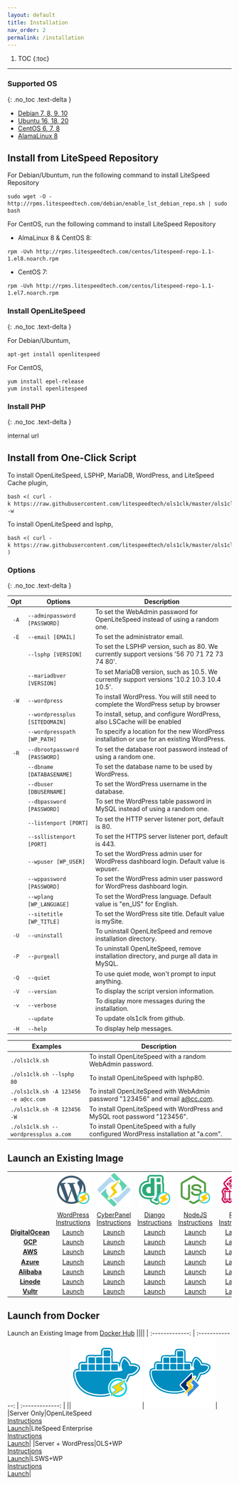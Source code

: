 ```yaml
---
layout: default
title: Installation
nav_order: 2
permalink: /installation
---
```


1. TOC
{:toc}

---

### Supported OS 
{: .no_toc .text-delta }
- [Debian 7, 8, 9, 10](https://www.debian.org/distrib/)
- [Ubuntu 16, 18, 20](https://www.ubuntu.com/download)
- [CentOS 6, 7, 8](https://www.centos.org/download/)
- [AlamaLinux 8](https://mirrors.almalinux.org/isos.html)


## Install from LiteSpeed Repository

For Debian/Ubuntum, run the following command to install LiteSpeed Repository
```
sudo wget -O - http://rpms.litespeedtech.com/debian/enable_lst_debian_repo.sh | sudo bash
```
For CentOS, run the following command to install LiteSpeed Repository

- AlmaLinux 8 & CentOS 8: 
```
rpm -Uvh http://rpms.litespeedtech.com/centos/litespeed-repo-1.1-1.el8.noarch.rpm
```
- CentOS 7:
```
rpm -Uvh http://rpms.litespeedtech.com/centos/litespeed-repo-1.1-1.el7.noarch.rpm
```

### Install OpenLiteSpeed
{: .no_toc .text-delta }

For Debian/Ubuntum,
```
apt-get install openlitespeed
```
For CentOS,
```
yum install epel-release
yum install openlitespeed
```

### Install PHP
{: .no_toc .text-delta }

internal url


## Install from One-Click Script

To install OpenLiteSpeed, LSPHP, MariaDB, WordPress, and LiteSpeed Cache plugin,
```
bash <( curl -k https://raw.githubusercontent.com/litespeedtech/ols1clk/master/ols1clk.sh ) -w
```
To install OpenLiteSpeed and lsphp, 
```
bash <( curl -k https://raw.githubusercontent.com/litespeedtech/ols1clk/master/ols1clk.sh )
```
### Options
{: .no_toc .text-delta }

| Opt  | Options                        | Description                                                                                 |
| :--: | ------------------------------ | ------------------------------------------------------------------------------------------- |
| `-A` | `--adminpassword [PASSWORD]`   | To set the WebAdmin password for OpenLiteSpeed instead of using a random one.               |
| `-E` | `--email [EMAIL]`              | To set the administrator email.                                                             |
|      | `--lsphp [VERSION]`            | To set the LSPHP version, such as 80. We currently support versions '56 70 71 72 73 74 80'. |
|      | `--mariadbver [VERSION]`       | To set MariaDB version, such as 10.5. We currently support versions '10.2 10.3 10.4 10.5'.  |
| `-W` | `--wordpress`                  | To install WordPress. You will still need to complete the WordPress setup by browser        |
|      | `--wordpressplus [SITEDOMAIN]` | To install, setup, and configure WordPress, also LSCache will be enabled                    |
|      | `--wordpresspath [WP_PATH]`    | To specify a location for the new WordPress installation or use for an existing WordPress.  |
| `-R` | `--dbrootpassword [PASSWORD]`  | To set the database root password instead of using a random one.                            |
|      | `--dbname [DATABASENAME]`      | To set the database name to be used by WordPress.                                           |
|      | `--dbuser [DBUSERNAME]`        | To set the WordPress username in the database.                                              |
|      | `--dbpassword [PASSWORD]`      | To set the WordPress table password in MySQL instead of using a random one.                 |
|      | `--listenport [PORT]`          | To set the HTTP server listener port, default is 80.                                        |
|      | `--ssllistenport [PORT]`       | To set the HTTPS server listener port, default is 443.                                      |
|      | `--wpuser [WP_USER]`           | To set the WordPress admin user for WordPress dashboard login. Default value is wpuser.     |
|      | `--wppassword [PASSWORD]`      | To set the WordPress admin user password for WordPress dashboard login.                     |
|      | `--wplang [WP_LANGUAGE]`       | To set the WordPress language. Default value is "en\_US" for English.                       |
|      | `--sitetitle [WP_TITLE]`       | To set the WordPress site title. Default value is mySite.                                   |
| `-U` | `--uninstall`                  | To uninstall OpenLiteSpeed and remove installation directory.                               |
| `-P` | `--purgeall`                   | To uninstall OpenLiteSpeed, remove installation directory, and purge all data in MySQL.     |
| `-Q` | `--quiet`                      | To use quiet mode, won't prompt to input anything.                                          |
| `-V` | `--version`                    | To display the script version information.                                                  |
| `-v` | `--verbose`                    | To display more messages during the installation.                                           |
|      | `--update`                     | To update ols1clk from github.                                                              |
| `-H` | `--help`                       | To display help messages.                                                                   |

| Examples                             | Description                                                                         |
| ------------------------------------ | ----------------------------------------------------------------------------------- |
| `./ols1clk.sh`                       | To install OpenLiteSpeed with a random WebAdmin password.                           |
| ` ./ols1clk.sh --lsphp 80  `         | To install OpenLiteSpeed with lsphp80.                                              |
| `./ols1clk.sh -A 123456 -e a@cc.com` | To install OpenLiteSpeed with WebAdmin password "123456" and email <a@cc.com>.      |
| ` ./ols1clk.sh -R 123456 -W  `       | To install OpenLiteSpeed with WordPress and MySQL root password "123456".           |
| `./ols1clk.sh --wordpressplus a.com` | To install OpenLiteSpeed with a fully configured WordPress installation at "a.com". |

## Launch an Existing Image

||||||||
| :-------------: | :-------------: | :-------------: | :-------------: | :-------------: | :-------------: | :-------------: |
|   |[<img src="/assets/images/Cloud/wp_50.svg" width = "100">](https://docs.litespeedtech.com/cloud/wordpress/)|[<img src="/assets/images/Cloud/cyberpanel_50.svg" width = "100">](https://docs.litespeedtech.com/cloud/cyberpanel/) |[<img src="/assets/images/Cloud/django_50.svg" width = "100">](https://docs.litespeedtech.com/cloud/django/) | [<img src="/assets/images/Cloud/nodejs_50.svg" width = "100">](https://docs.litespeedtech.com/cloud/nodejs/)|[<img src="/assets/images/Cloud/ruby_50.svg" width = "100">](https://docs.litespeedtech.com/cloud/rails/)|[<img src="/assets/images/Cloud/lsws_50.svg" width = "100">](https://www.litespeedtech.com/)|
||[WordPress Instructions](https://docs.litespeedtech.com/cloud/wordpress/)|[CyberPanel Instructions](https://docs.litespeedtech.com/cloud/cyberpanel/)|[Django Instructions](https://docs.litespeedtech.com/cloud/django/)|[NodeJS Instructions](https://docs.litespeedtech.com/cloud/nodejs/)|[Rails Instructions](https://docs.litespeedtech.com/cloud/rails/)|[LiteSpeed Instructions](https://www.litespeedtech.com/)|
| [**DigitalOcean**](https://marketplace.digitalocean.com/category/blogs-and-forums)  | [Launch](https://cloud.digitalocean.com/droplets/new?image=litespeedtechnol-openlitespeedwor-18-04&utm_source=openlitespeed&utm_campaign=openlitespeed-wp)  | [Launch](https://cloud.digitalocean.com/droplets/new?image=cyberpanel-18-04&utm_source=cyberpanel&utm_campaign=cyberpanel) | [Launch](https://cloud.digitalocean.com/droplets/new?image=openlitespeed-django-18-04&utm_source=openlitespeed&utm_campaign=openlitespeed-django) | [Launch](https://cloud.digitalocean.com/droplets/new?image=openlitespeed-node-18-04&utm_source=openlitespeed&utm_campaign=openlitespeed-node) | [Launch](https://cloud.digitalocean.com/droplets/new?image=litespeedtechnol-openlitespeedrai-20-04&utm_source=openlitespeed&utm_campaign=openlitespeed-rails) | - |
|[**GCP**](https://console.cloud.google.com/marketplace/browse?q=litespeed)|[Launch](https://console.cloud.google.com/marketplace/details/gc-image-pub/openlitespeed-wordpress)| [Launch](https://console.cloud.google.com/marketplace/details/gc-image-pub/cyberpanel) | [Launch](https://console.cloud.google.com/marketplace/details/gc-image-pub/openlitespeed-django) | [Launch](https://console.cloud.google.com/marketplace/details/gc-image-pub/openlitespeed-nodejs) |[Launch](https://console.cloud.google.com/marketplace/details/gc-image-pub/openlitespeed-rails)| - |
|[**AWS**](https://aws.amazon.com/marketplace/search/results?x=0&y=0&searchTerms=litespeed)|[Launch](https://aws.amazon.com/marketplace/pp/B07KSC2QQN)|[Launch](https://aws.amazon.com/marketplace/pp/B07MPZQ4PS)|[Launch](https://aws.amazon.com/marketplace/pp/B07MZ6VVRD)|[Launch](https://aws.amazon.com/marketplace/pp/B07MZ393TM)|[Launch](http://aws.amazon.com/marketplace/pp/B08JVDJQ1L)|[Launch](https://aws.amazon.com/marketplace/pp/prodview-jekwzwpttueu2)|
|[**Azure**](https://azuremarketplace.microsoft.com/en-us/marketplace/apps?search=litespeed)|[Launch](https://azuremarketplace.microsoft.com/en-us/marketplace/apps/litespeedtechnologies.openlitespeed-wordpress)|[Launch](https://azuremarketplace.microsoft.com/en-us/marketplace/apps/litespeedtechnologies.cyberpanel)|[Launch](https://azuremarketplace.microsoft.com/en-us/marketplace/apps/litespeedtechnologies.openlitespeed-django)|[Launch](https://azuremarketplace.microsoft.com/en-us/marketplace/apps/litespeedtechnologies.openlitespeed-nodejs)|[Launch](https://azuremarketplace.microsoft.com/en-us/marketplace/apps/litespeedtechnologies.openlitespeed-rails)| - |
|[**Alibaba**](https://marketplace.alibabacloud.com/)|[Launch](https://marketplace.alibabacloud.com/products/56720001/OpenLiteSpeed_WordPress_em_-sgcmjj00024846.html)|[Launch](https://marketplace.alibabacloud.com/products/56720001/sgcmjj00024863.html)|[Launch](https://marketplace.alibabacloud.com/products/56720001/OpenLiteSpeed_Django-sgcmjj00024874.html)|[Launch](https://marketplace.alibabacloud.com/products/56720001/sgcmjj00024862.html)|[Launch](https://marketplace.alibabacloud.com/products/56720001/sgcmjj00024972.html)| - |
|[**Linode**](https://www.linode.com/marketplace/apps/?sq=litespeed)|[Launch](https://www.linode.com/marketplace/apps/litespeed-technologies/openlitespeed-wordpress/)|[Launch](https://www.linode.com/marketplace/apps/litespeed-technologies/cyberpanel/)|[Launch](https://cloud.linode.com/stackscripts/458602)|[Launch](https://cloud.linode.com/stackscripts/458633)|[Launch](https://cloud.linode.com/stackscripts/641872)|[Launch](https://www.linode.com/marketplace/apps/litespeed-technologies/litespeed-cpanel/)|
|[**Vultr**](https://www.vultr.com/marketplace/)|[Launch](https://www.vultr.com/marketplace/apps/openlitespeed-wordpress)|[Launch](https://www.vultr.com/marketplace/apps/cyberpanel)|[Launch](https://www.vultr.com/marketplace/apps/openlitespeed-django)|[Launch](https://www.vultr.com/marketplace/apps/openlitespeed-nodejs)|[Launch](https://www.vultr.com/marketplace/apps/openlitespeed-rails)| - |


## Launch from Docker

Launch an Existing Image from [Docker Hub](https://hub.docker.com/search?q=litespeedtech&type=image)
||||
| :-------------: | :-------------: | :-------------: |
||![ols](/assets/images/Cloud/docker-ols-logo_160x160.png)|![lsws](/assets/images/Cloud/docker-lsws_160x160.png)|
|Server Only|OpenLiteSpeed<br>[Instructions](openlitespeed.md)<br>[Launch](https://hub.docker.com/repository/docker/litespeedtech/openlitespeed-beta)|LiteSpeed Enterprise<br>[Instructions](litespeed.md)<br>[Launch](https://hub.docker.com/repository/docker/litespeedtech/litespeed-beta)|
|Server + WordPress|OLS+WP<br>[Instructions](ols+wordpress.md)<br>[Launch](https://hub.docker.com/repository/docker/litespeedtech/openlitespeed-beta)|LSWS+WP<BR>[Instructions](lsws+wordpress.md)<br>[Launch](https://hub.docker.com/repository/docker/litespeedtech/litespeed-beta)|
